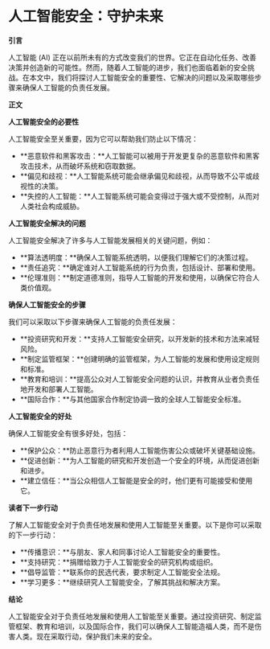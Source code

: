 # 人工智能安全：守护未来

**引言**

人工智能 (AI) 正在以前所未有的方式改变我们的世界。它正在自动化任务、改善决策并创造新的可能性。然而，随着人工智能的进步，我们也面临着新的安全挑战。在本文中，我们将探讨人工智能安全的重要性、它解决的问题以及采取哪些步骤来确保人工智能的负责任发展。

**正文**

**人工智能安全的必要性**

人工智能安全至关重要，因为它可以帮助我们防止以下情况：

* **恶意软件和黑客攻击：**人工智能可以被用于开发更复杂的恶意软件和黑客攻击技术，从而破坏系统和窃取数据。
* **偏见和歧视：**人工智能系统可能会继承偏见和歧视，从而导致不公平或歧视性的决策。
* **失控的人工智能：**人工智能系统可能会变得过于强大或不受控制，从而对人类社会构成威胁。

**人工智能安全解决的问题**

人工智能安全解决了许多与人工智能发展相关的关键问题，例如：

* **算法透明度：**确保人工智能系统透明，以便我们理解它们的决策过程。
* **责任追究：**确定谁对人工智能系统的行为负责，包括设计、部署和使用。
* **伦理准则：**制定道德准则，指导人工智能的开发和使用，以确保它符合人类价值观。

**确保人工智能安全的步骤**

我们可以采取以下步骤来确保人工智能的负责任发展：

* **投资研究和开发：**支持人工智能安全研究，以开发新的技术和方法来减轻风险。
* **制定监管框架：**创建明确的监管框架，为人工智能的发展和使用设定规则和标准。
* **教育和培训：**提高公众对人工智能安全问题的认识，并教育从业者负责任地开发和部署人工智能。
* **国际合作：**与其他国家合作制定协调一致的全球人工智能安全标准。

**人工智能安全的好处**

确保人工智能安全有很多好处，包括：

* **保护公众：**防止恶意行为者利用人工智能伤害公众或破坏关键基础设施。
* **促进创新：**为人工智能的研究和开发创造一个安全的环境，从而促进创新和进步。
* **建立信任：**当公众相信人工智能是安全的时，他们更有可能接受和使用它。

**读者下一步行动**

了解人工智能安全对于负责任地发展和使用人工智能至关重要。以下是你可以采取的下一步行动：

* **传播意识：**与朋友、家人和同事讨论人工智能安全的重要性。
* **支持研究：**捐赠给致力于人工智能安全的研究机构或组织。
* **倡导监管：**联系你的民选代表，要求制定人工智能安全法规。
* **学习更多：**继续研究人工智能安全，了解其挑战和解决方案。

**结论**

人工智能安全对于负责任地发展和使用人工智能至关重要。通过投资研究、制定监管框架、教育和培训，以及国际合作，我们可以确保人工智能造福人类，而不是伤害人类。现在采取行动，保护我们未来的安全。
